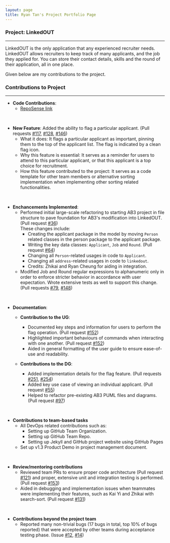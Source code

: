 ```yaml
---
layout: page
title: Ryan Tan's Project Portfolio Page
---
```


### Project: LinkedOUT
***
LinkedOUT is the only application that any experienced recruiter needs. LinkedOUT allows recruiters to keep track of many applicants, and the job they applied for. You can store their contact details, skills and the round of their application, all in one place.

Given below are my contributions to the project.

### Contributions to Project
***
* **Code Contributions**:
  * [RepoSense link](https://nus-cs2103-ay2122s2.github.io/tp-dashboard/?search=ryantanlien&breakdown=true)
  
<br>

* **New Feature**: Added the ability to flag a particular applicant. (Pull requests [\#117](https://github.com/AY2122S2-CS2103T-T09-2/tp/pull/117), [\#128](https://github.com/AY2122S2-CS2103T-T09-2/tp/pull/128), [\#146](https://github.com/AY2122S2-CS2103T-T09-2/tp/pull/146))
  * What it does: It flags a particular applicant as important, pinning them to the top of the applicant list. The flag is indicated by a clean flag icon.
  * Why this feature is essential: It serves as a reminder for users to attend to this particular applicant, or that this applicant is a top choice for recruitment.
  * How this feature contributed to the project: It serves as a code template for other team members or alternative sorting implementation when implementing other sorting related functionalities.
  
<br>

<div style = "page-break-after: always;"></div>


* **Enchancements Implemented**:
  * Performed initial large-scale refactoring to starting AB3 project in file structure to pave foundation for AB3's modification into LinkedOUT.
    (Pull request [\#36](https://github.com/AY2122S2-CS2103T-T09-2/tp/pull/36)) 
    <br>
    These changes include:
    * Creating the applicant package in the model by moving `Person` related classes in the person package to the applicant package.
    * Writing the key data classes: `Applicant`, `Job` and `Round`. (Pull request [\#64](https://github.com/AY2122S2-CS2103T-T09-2/tp/pull/64))
    * Changing all `Person`-related usages in code to `Applicant`.
    * Changing all `address`-related usages in code to `linkedout`.
    * Credits: Zhikai and Ryan Cheung for aiding in integration.
  * Modified Job and Round regular expressions to alphanumeric only in order to enforce stricter behavior in accordance with user expectation. Wrote extensive tests as well to support this change.
    (Pull requests [\#79](https://github.com/AY2122S2-CS2103T-T09-2/tp/pull/79), [\#148](https://github.com/AY2122S2-CS2103T-T09-2/tp/pull/148))
    
<br>

* **Documentation**:
  * **Contribution to the UG**:
    * Documented key steps and information for users to perform the flag operation. (Pull request [\#152](https://github.com/AY2122S2-CS2103T-T09-2/tp/pull/152))
    * Highlighted important behaviours of commands when interacting with one another. (Pull request [\#152](https://github.com/AY2122S2-CS2103T-T09-2/tp/pull/152))
    * Aided in general formatting of the user guide to ensure ease-of-use and readability.

  * **Contributions to the DG**:
    * Added implementation details for the flag feature. (Pull requests [\#251](https://github.com/AY2122S2-CS2103T-T09-2/tp/pull/251), [\#254](https://github.com/AY2122S2-CS2103T-T09-2/tp/pull/254))
    * Added key use case of viewing an individual applicant. (Pull request [\#55](https://github.com/AY2122S2-CS2103T-T09-2/tp/pull/55))
    * Helped to refactor pre-existing AB3 PUML files and diagrams.  (Pull request [\#97](https://github.com/AY2122S2-CS2103T-T09-2/tp/pull/97))

<br>

* **Contributions to team-based tasks**
  * All DevOps related contributions such as:
    * Setting up GitHub Team Organization.
    * Setting up GitHub Team Repo.
    * Setting up Jekyll and GitHub project website using GitHub Pages
  * Set up v1.3 Product Demo in project management document.
  
<br>

<div style = "page-break-after: always;"></div>

* **Review/mentoring contributions**
  * Reviewed team PRs to ensure proper code architecture (Pull request [\#121](https://github.com/AY2122S2-CS2103T-T09-2/tp/pull/121))
    and proper, extensive unit and integration testing is performed. (Pull request [\#153](https://github.com/AY2122S2-CS2103T-T09-2/tp/pull/153))
  * Aided in debugging and implementation issues when teammates were implementing their features, such as Kai Yi and Zhikai with search-sort. (Pull request [\#131](https://github.com/AY2122S2-CS2103T-T09-2/tp/pull/131)) 
  
  
<br>

* **Contributions beyond the project team**
  * Reported many non-trivial bugs (17 bugs in total, top 10% of bugs reported) that were accepted by other teams during acceptance testing phase. (Issue [\#12](https://github.com/ryantanlien/ped/issues/12), [\#14](https://github.com/ryantanlien/ped/issues/14))

